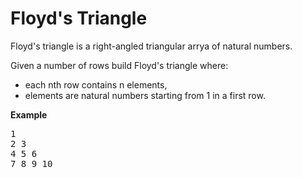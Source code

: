 Floyd's Triangle
=================
Floyd's triangle is a right-angled triangular arrya of natural numbers.

Given a number of rows build Floyd's triangle where:
- each nth row contains n elements,
- elements are natural numbers starting from 1 in a first row. 

**Example**
<pre>
1
2 3
4 5 6
7 8 9 10
</pre>